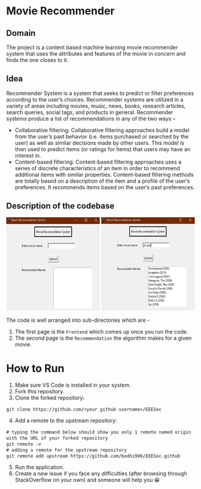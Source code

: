 # Movie Recommender

## Domain 

The project is a content based machine learning movie recommender system that uses the attributes and features of the movie in concern and finds the one closes to it. 

## Idea

Recommender System is a system that seeks to predict or filter preferences according to the user’s choices. Recommender systems are utilized in a variety of areas including movies, music, news, books, research articles, search queries, social tags, and products in general. 
Recommender systems produce a list of recommendations in any of the two ways – 
*  Collaborative filtering: Collaborative filtering approaches build a model from the user’s past behavior (i.e. items purchased or searched by the user) as well as similar decisions made by other users. This model is then used to predict items (or ratings for items) that users may have an interest in.
*  Content-based filtering: Content-based filtering approaches uses a series of discrete characteristics of an item in order to recommend additional items with similar properties. Content-based filtering methods are totally based on a description of the item and a profile of the user’s preferences. It recommends items based on the user’s past preferences.

## Description of the codebase
 
<img src="Screenshot%20(177).png" width="250" height="250"> <img src="Screenshot%20(178).png" width="250" height="250">
       
The code is well arranged into sub-directories which are -
1. The first page is the ```Frontend``` which comes up once you run the code.
2. The second page is the ```Recommendation``` the algorithm makes for a given movie. 

# How to Run

1. Make sure VS Code is installed in your system.
2. Fork this repository.
3. Clone the forked repository:
~~~
git clone https://github.com/<your github username>/EEESoc
~~~
4. Add a remote to the upstream repository:
~~~
# typing the command below should show you only 1 remote named origin with the URL of your forked repository
git remote -v
# adding a remote for the upstream repository
git remote add upstream https://github.com/bodhi996/EEESoc.github
~~~
5. Run the application.
6. Create a new issue if you face any difficulties (after browsing through StackOverflow on your own) and someone will help you 😁
